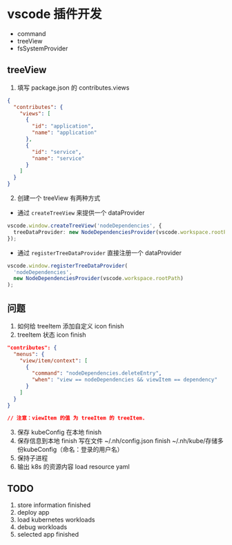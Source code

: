 # vscode 插件开发
- command
- treeView
- fsSystemProvider
## treeView
1. 填写 package.json 的 contributes.views
```json
{
  "contributes": {
    "views": [
      {
        "id": "application",
        "name": "application"
      },
      {
        "id": "service",
        "name": "service"
      }
    ]
  }
}
```
2. 创建一个 treeView
有两种方式
- 通过 `createTreeView` 来提供一个 dataProvider
```ts
vscode.window.createTreeView('nodeDependencies', {
  treeDataProvider: new NodeDependenciesProvider(vscode.workspace.rootPath)
});
```
- 通过 `registerTreeDataProvider` 直接注册一个 dataProvider
```ts
vscode.window.registerTreeDataProvider(
  'nodeDependencies',
  new NodeDependenciesProvider(vscode.workspace.rootPath)
);
```
## 问题
1. 如何给 treeItem 添加自定义 icon finish
2. treeItem 状态 icon finish
```json
"contributes": {
  "menus": {
    "view/item/context": [
      {
        "command": "nodeDependencies.deleteEntry",
        "when": "view == nodeDependencies && viewItem == dependency"
      }
    ]
  }
}

// 注意：viewItem 的值 为 treeItem 的 treeItem.
```
3. 保存 kubeConfig 在本地 finish
4. 保存信息到本地 finish
写在文件 ~/.nh/config.json finish
~/.nh/kube/存储多份kubeConfig（命名：登录的用户名）
5. 保持子进程
6. 输出 k8s 的资源内容 load resource yaml
## TODO
1. store information finished
2. deploy app
3. load kubernetes workloads
4. debug workloads
5. selected app finished 

```pre

```
